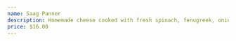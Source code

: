 ```yaml
---
name: Saag Panner
description: Homemade cheese cooked with fresh spinach, fenugreek, onion gravy and cream.
price: $16.00
---
```

